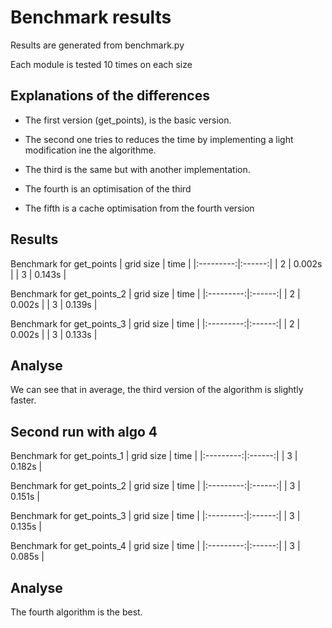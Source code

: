 # Benchmark results

Results are generated from benchmark.py

Each module is tested 10 times on each size

## Explanations of the differences

- The first version (get_points), is the basic version.

- The second one tries to reduces the time by implementing a light modification ine the algorithme.

- The third is the same but with another implementation.

- The fourth is an optimisation of the third
- The fifth is a cache optimisation from the fourth version

## Results

Benchmark for get_points
| grid size | time |
|:---------:|:------:|
| 2 | 0.002s |
| 3 | 0.143s |

Benchmark for get_points_2
| grid size | time |
|:---------:|:------:|
| 2 | 0.002s |
| 3 | 0.139s |

Benchmark for get_points_3
| grid size | time |
|:---------:|:------:|
| 2 | 0.002s |
| 3 | 0.133s |

## Analyse

We can see that in average, the third version of the algorithm is slightly faster.

## Second run with algo 4

Benchmark for get_points_1
| grid size | time |
|:---------:|:------:|
| 3 | 0.182s |

Benchmark for get_points_2
| grid size | time |
|:---------:|:------:|
| 3 | 0.151s |

Benchmark for get_points_3
| grid size | time |
|:---------:|:------:|
| 3 | 0.135s |

Benchmark for get_points_4
| grid size | time |
|:---------:|:------:|
| 3 | 0.085s |

## Analyse

The fourth algorithm is the best.

